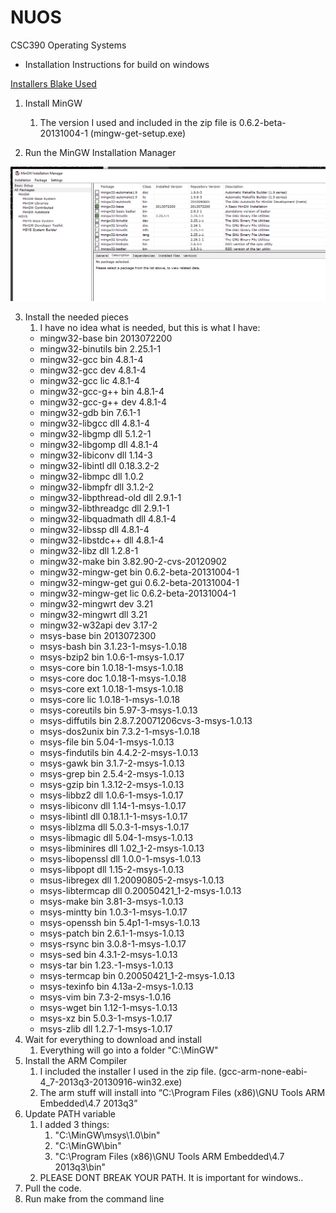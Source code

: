 # NUOS
CSC390 Operating Systems


- Installation Instructions for build on windows

[Installers Blake Used](https://onedrive.live.com/redir?resid=C9BED2494B9702A!63762&authkey=!ABqKlNe5m71Tu2A&ithint=file%2czip)

1. Install MinGW
    1. The version I used and included in the zip file is 0.6.2-beta-20131004-1 (mingw-get-setup.exe)

2. Run the MinGW Installation Manager

![Installation manager](https://github.com/RyliD/NUOS/blob/master/install.png)

3. Install the needed pieces
    1. I have no idea what is needed, but this is what I have:
    * mingw32-base              bin   2013072200
    * mingw32-binutils          bin   2.25.1-1
    * mingw32-gcc               bin   4.8.1-4
    * mingw32-gcc               dev   4.8.1-4
    * mingw32-gcc               lic   4.8.1-4
    * mingw32-gcc-g++           bin   4.8.1-4
    * mingw32-gcc-g++           dev   4.8.1-4
    * mingw32-gdb               bin   7.6.1-1
    * mingw32-libgcc            dll   4.8.1-4
    * mingw32-libgmp            dll   5.1.2-1
    * mingw32-libgomp           dll   4.8.1-4
    * mingw32-libiconv          dll   1.14-3
    * mingw32-libintl           dll   0.18.3.2-2
    * mingw32-libmpc            dll   1.0.2
    * mingw32-libmpfr           dll   3.1.2-2
    * mingw32-libpthread-old    dll   2.9.1-1
    * mingw32-libthreadgc       dll   2.9.1-1
    * mingw32-libquadmath       dll   4.8.1-4
    * mingw32-libssp            dll   4.8.1-4
    * mingw32-libstdc++         dll   4.8.1-4
    * mingw32-libz              dll   1.2.8-1
    * mingw32-make              bin   3.82.90-2-cvs-20120902
    * mingw32-mingw-get         bin   0.6.2-beta-20131004-1
    * mingw32-mingw-get         gui   0.6.2-beta-20131004-1
    * mingw32-mingw-get         lic   0.6.2-beta-20131004-1
    * mingw32-mingwrt           dev   3.21
    * mingw32-mingwrt           dll   3.21
    * mingw32-w32api            dev   3.17-2
    * msys-base                 bin   2013072300
    * msys-bash                 bin   3.1.23-1-msys-1.0.18
    * msys-bzip2                bin   1.0.6-1-msys-1.0.17
    * msys-core                 bin   1.0.18-1-msys-1.0.18
    * msys-core                 doc   1.0.18-1-msys-1.0.18
    * msys-core                 ext   1.0.18-1-msys-1.0.18
    * msys-core                 lic   1.0.18-1-msys-1.0.18
    * msys-coreutils            bin   5.97-3-msys-1.0.13
    * msys-diffutils            bin   2.8.7.20071206cvs-3-msys-1.0.13
    * msys-dos2unix             bin   7.3.2-1-msys-1.0.18
    * msys-file                 bin   5.04-1-msys-1.0.13
    * msys-findutils            bin   4.4.2-2-msys-1.0.13
    * msys-gawk                 bin   3.1.7-2-msys-1.0.13
    * msys-grep                 bin   2.5.4-2-msys-1.0.13
    * msys-gzip                 bin   1.3.12-2-msys-1.0.13
    * msys-libbz2               dll   1.0.6-1-msys-1.0.17
    * msys-libiconv             dll   1.14-1-msys-1.0.17
    * msys-libintl              dll   0.18.1.1-1-msys-1.0.17
    * msys-liblzma              dll   5.0.3-1-msys-1.0.17
    * msys-libmagic             dll   5.04-1-msys-1.0.13
    * msys-libminires           dll   1.02_1-2-msys-1.0.13
    * msys-libopenssl           dll   1.0.0-1-msys-1.0.13
    * msys-libpopt              dll   1.15-2-msys-1.0.13
    * msus-libregex             dll   1.20090805-2-msys-1.0.13
    * msys-libtermcap           dll   0.20050421_1-2-msys-1.0.13
    * msys-make                 bin   3.81-3-msys-1.0.13
    * msys-mintty               bin   1.0.3-1-msys-1.0.17
    * msys-openssh              bin   5.4p1-1-msys-1.0.13
    * msys-patch                bin   2.6.1-1-msys-1.0.13
    * msys-rsync                bin   3.0.8-1-msys-1.0.17
    * msys-sed                  bin   4.3.1-2-msys-1.0.13
    * msys-tar                  bin   1.23.-1-msys-1.0.13
    * msys-termcap              bin   0.20050421_1-2-msys-1.0.13
    * msys-texinfo              bin   4.13a-2-msys-1.0.13
    * msys-vim                  bin   7.3-2-msys-1.0.16
    * msys-wget                 bin   1.12-1-msys-1.0.13
    * msys-xz                   bin   5.0.3-1-msys-1.0.17
    * msys-zlib                 dll   1.2.7-1-msys-1.0.17
4. Wait for everything to download and install
    1. Everything will go into a folder "C:\MinGW"
5. Install the ARM Compiler
    1. I included the installer I used in the zip file. (gcc-arm-none-eabi-4_7-2013q3-20130916-win32.exe)
    2. The arm stuff will install into “C:\Program Files (x86)\GNU Tools ARM Embedded\4.7 2013q3”
6. Update PATH variable
    1. I added 3 things:
        1. "C:\MinGW\msys\1.0\bin"
        2. "C:\MinGW\bin"
        3. "C:\Program Files (x86)\GNU Tools ARM Embedded\4.7 2013q3\bin"
     2.  PLEASE DONT BREAK YOUR PATH.  It is important for windows..
7. Pull the code.
8. Run make from the command line

